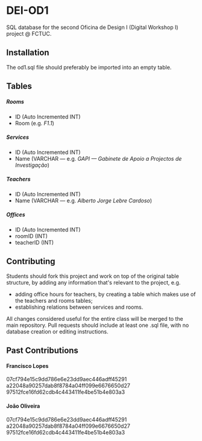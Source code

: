 # DEI-OD1

SQL database for the second Oficina de Design I (Digital Workshop I) project @ FCTUC.

## Installation

The od1.sql file should preferably be imported into an empty table.

## Tables

##### Rooms
* ID (Auto Incremented INT)
* Room (e.g. _F1.1_)

##### Services
* ID (Auto Incremented INT)
* Name (VARCHAR — e.g. _GAPI — Gabinete de Apoio a Projectos de Investigação_)

##### Teachers
* ID (Auto Incremented INT)
* Name (VARCHAR — e.g. _Alberto Jorge Lebre Cardoso_)

##### Offices
* ID (Auto Incremented INT)
* roomID (INT)
* teacherID (INT)

## Contributing

Students should fork this project and work on top of the original table structure, by adding any information that's relevant to the project, e.g.

* adding office hours for teachers, by creating a table which makes use of the teachers and rooms tables;
* establishing relations between services and rooms.

All changes considered useful for the entire class will be merged to the main repository. Pull requests should include at least one .sql file, with no database creation or editing instructions.

## Past Contributions

#### Francisco Lopes
07cf794e15c9dd786e6e23dd9aec446adff45291
a22048a90257dab8f8784a04ff099e6676650d27
97512fce16fd62cdb4c443411fe4be51b4e803a3

#### João Oliveira
07cf794e15c9dd786e6e23dd9aec446adff45291
a22048a90257dab8f8784a04ff099e6676650d27
97512fce16fd62cdb4c443411fe4be51b4e803a3
